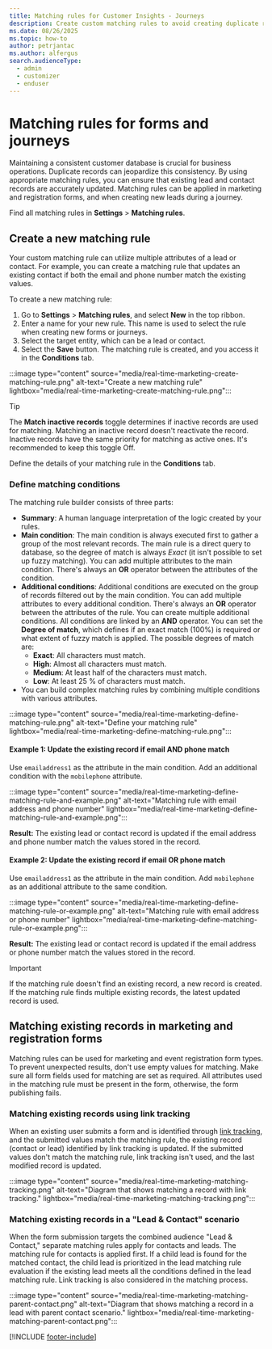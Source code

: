```yaml
---
title: Matching rules for Customer Insights - Journeys
description: Create custom matching rules to avoid creating duplicate records in forms and journeys.
ms.date: 08/26/2025
ms.topic: how-to
author: petrjantac
ms.author: alfergus
search.audienceType: 
  - admin
  - customizer
  - enduser
---
```


# Matching rules for forms and journeys

Maintaining a consistent customer database is crucial for business operations. Duplicate records can jeopardize this consistency. By using appropriate matching rules, you can ensure that existing lead and contact records are accurately updated. Matching rules can be applied in marketing and registration forms, and when creating new leads during a journey.

Find all matching rules in **Settings** > **Matching rules**.

## Create a new matching rule

Your custom matching rule can utilize multiple attributes of a lead or contact. For example, you can create a matching rule that updates an existing contact if both the email and phone number match the existing values.

To create a new matching rule:

1. Go to **Settings** > **Matching rules**, and select **New** in the top ribbon.
1. Enter a name for your new rule. This name is used to select the rule when creating new forms or journeys.
1. Select the target entity, which can be a lead or contact.
1. Select the **Save** button. The matching rule is created, and you access it in the **Conditions** tab.

:::image type="content" source="media/real-time-marketing-create-matching-rule.png" alt-text="Create a new matching rule" lightbox="media/real-time-marketing-create-matching-rule.png":::

 > [!TIP]
 > The **Match inactive records** toggle determines if inactive records are used for matching. Matching an inactive record doesn't reactivate the record. Inactive records have the same priority for matching as active ones. It's recommended to keep this toggle Off.

Define the details of your matching rule in the **Conditions** tab.

### Define matching conditions

The matching rule builder consists of three parts:

- **Summary**: A human language interpretation of the logic created by your rules.
- **Main condition**: The main condition is always executed first to gather a group of the most relevant records. The main rule is a direct query to database, so the degree of match is always *Exact* (it isn't possible to set up fuzzy matching). You can add multiple attributes to the main condition. There's always an **OR** operator between the attributes of the condition.
- **Additional conditions**: Additional conditions are executed on the group of records filtered out by the main condition. You can add multiple attributes to every additional condition. There's always an **OR** operator between the attributes of the rule. You can create multiple additional conditions. All conditions are linked by an **AND** operator. You can set the **Degree of match**, which defines if an exact match (100%) is required or what extent of fuzzy match is applied. The possible degrees of match are:
  - **Exact**: All characters must match.
  - **High**: Almost all characters must match.
  - **Medium**: At least half of the characters must match.
  - **Low**: At least 25 % of characters must match.
- You can build complex matching rules by combining multiple conditions with various attributes.

:::image type="content" source="media/real-time-marketing-define-matching-rule.png" alt-text="Define your matching rule" lightbox="media/real-time-marketing-define-matching-rule.png":::

#### Example 1: Update the existing record if email AND phone match

Use `emailaddress1` as the attribute in the main condition. Add an additional condition with the `mobilephone` attribute.

:::image type="content" source="media/real-time-marketing-define-matching-rule-and-example.png" alt-text="Matching rule with email address and phone number" lightbox="media/real-time-marketing-define-matching-rule-and-example.png":::

**Result:** The existing lead or contact record is updated if the email address and phone number match the values stored in the record.

#### Example 2: Update the existing record if email OR phone match

Use `emailaddress1` as the attribute in the main condition. Add `mobilephone` as an additional attribute to the same condition.

:::image type="content" source="media/real-time-marketing-define-matching-rule-or-example.png" alt-text="Matching rule with email address or phone number" lightbox="media/real-time-marketing-define-matching-rule-or-example.png":::

**Result:** The existing lead or contact record is updated if the email address or phone number match the values stored in the record.

> [!IMPORTANT]
> If the matching rule doesn't find an existing record, a new record is created. If the matching rule finds multiple existing records, the latest updated record is used.

## Matching existing records in marketing and registration forms

Matching rules can be used for marketing and event registration form types. To prevent unexpected results, don't use empty values for matching. Make sure all form fields used for matching are set as required. All attributes used in the matching rule must be present in the form, otherwise, the form publishing fails.

### Matching existing records using link tracking

When an existing user submits a form and is identified through [link tracking](real-time-marketing-link-tracking-mechanics.md), and the submitted values match the matching rule, the existing record (contact or lead) identified by link tracking is updated. If the submitted values don't match the matching rule, link tracking isn't used, and the last modified record is updated.

:::image type="content" source="media/real-time-marketing-matching-tracking.png" alt-text="Diagram that shows matching a record with link tracking." lightbox="media/real-time-marketing-matching-tracking.png":::

### Matching existing records in a "Lead & Contact" scenario

When the form submission targets the combined audience "Lead & Contact," separate matching rules apply for contacts and leads. The matching rule for contacts is applied first. If a child lead is found for the matched contact, the child lead is prioritized in the lead matching rule evaluation if the existing lead meets all the conditions defined in the lead matching rule. Link tracking is also considered in the matching process.

:::image type="content" source="media/real-time-marketing-matching-parent-contact.png" alt-text="Diagram that shows matching a record in a lead with parent contact scenario." lightbox="media/real-time-marketing-matching-parent-contact.png":::

[!INCLUDE [footer-include](./includes/footer-banner.md)]
